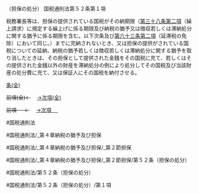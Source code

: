（担保の処分）
国税通則法第５２条第１項

税務署長等は、担保の提供されている国税がその納期限（[第三十八条第二項](国税通則法＿＿＿＿＿第３８条第２項)（繰上請求）に規定する繰上げに係る期限及び納税の猶予又は徴収若しくは滞納処分に関する猶予に係る期限を含む。以下次条及び[第六十三条第二項](国税通則法＿＿＿＿＿第６３条第２項)（延滞税の免除）において同じ。）までに完納されないとき、又は担保の提供がされている国税についての延納、納税の猶予若しくは徴収若しくは滞納処分に関する猶予を取り消したときは、その担保として提供された金銭をその国税に充て、若しくはその提供された金銭以外の財産を滞納処分の例により処分してその国税及び当該財産の処分費に充て、又は保証人にその国税を納付させる。

[条(全)](国税通則法＿＿＿＿＿第５２条_.md)

~~前項(全)←~~　  [→次項(全)](国税通則法＿＿＿＿＿第５２条第２項_.md)

~~前項 　 ←~~　  [→次項 　 ](国税通則法＿＿＿＿＿第５２条第２項.md)



#国税通則法

#国税通則法/_第４章納税の猶予及び担保

#国税通則法/_第４章納税の猶予及び担保/_第２節担保

#国税通則法/_第４章納税の猶予及び担保/_第２節担保/第５２条（担保の処分）

#国税通則法/第５２条（担保の処分）

#国税通則法/第５２条（担保の処分）/第１項

